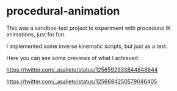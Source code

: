 # procedural-animation

This was a sandbox-test project to experiment with procedural IK animations, just for fun.

I implemented some inverse kinematic scripts, but just as a test.

Here you can see some previews of what I achieved:

https://twitter.com/_asalieto/status/1256592933844848644

https://twitter.com/_asalieto/status/1256684250579046405
